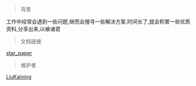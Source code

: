 > 背景

工作中经常会遇到一些问题,继而会搜寻一些解决方案,时间长了,就会积累一些优质资料,分享出来,以飨诸君

> 文档链接

[star_paper](https://mengqingshare.github.io/star_paper/star_paper.html)


> 维护者

[LiuKaining](http://www.liukaining.com/)

